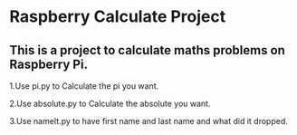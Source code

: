 # Raspberry Calculate Project

## This is a project to calculate maths problems on Raspberry Pi.

1.Use pi.py to Calculate the pi you want.

2.Use absolute.py to Calculate the absolute you want.

3.Use nameIt.py to have first name and last name and what did it dropped.